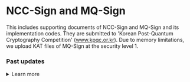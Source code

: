 # NCC-Sign and MQ-Sign

This includes supporting documents of NCC-Sign and MQ-Sign and its implementation codes. They are submitted to 'Korean Post-Quantum Cryptography Competition' (www.kpqc.or.kr). Due to memory limitations, we upload KAT files of MQ-Sign at the security level 1.

 
### Past updates

<details> 

<summary> Learn more </summary>

#### Updates(v2.0)

NCC-Sign and MQ-Sign version update(v2.0) are released for KpqC competition Round 2.

Main updates from NCC-sign:

- NCC-Sign-Trinomial(NCC-Sign-T) version released.


Main updates from MQ-Sign:

- MQ-SignLR version released.


#### Updates(v1.0)


NCC-Sign and MQ-Sign version update(v1.0) are released.


The specifications of NCC-Sign has been modified as follows:

- We have added cost analysis on the Core-SVP model for all suggested parameter sets.

- We have added a new parameter set for the non-cyclotomic version and its reference implementation benchmarks.

- We have modified the parameter set for the cyclotomic trinomial case and have added a new parameter set for the use of NTT.

 
The specification of MQ-Sign has been modified as follows:

- We have removed SS and RS versions (recently cyptanalyzed by Trimoska et al. and Ikematsu et al.) of our four key generations from MQ-Sign leaving the two versions, MQ-Sign-RR and MQ-Sign-SR.

- We have added a binding technique so that a signature is identified with a unique public key and message to prevent potential attacks.

- We have updated the reference code and KAT files of MQ-Sign-SR.

</details>

